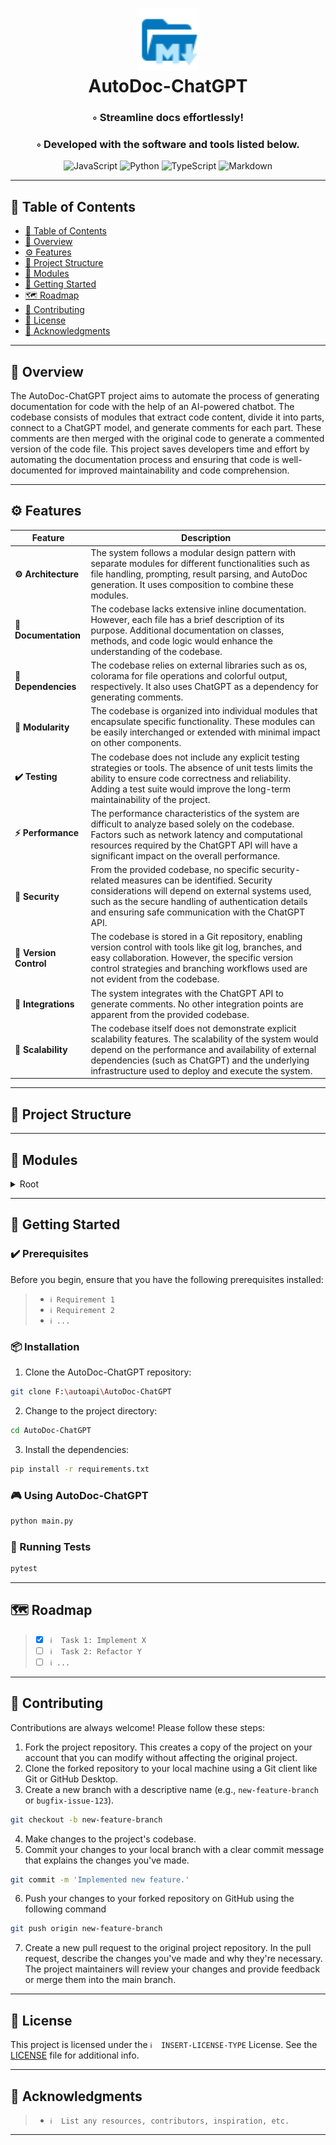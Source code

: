 
<div align="center">
<h1 align="center">
<img src="https://raw.githubusercontent.com/PKief/vscode-material-icon-theme/ec559a9f6bfd399b82bb44393651661b08aaf7ba/icons/folder-markdown-open.svg" width="100" />
<br>AutoDoc-ChatGPT
</h1>
<h3>◦ Streamline docs effortlessly!</h3>
<h3>◦ Developed with the software and tools listed below.</h3>

<p align="center">
<img src="https://img.shields.io/badge/JavaScript-F7DF1E.svg?style&logo=JavaScript&logoColor=black" alt="JavaScript" />
<img src="https://img.shields.io/badge/Python-3776AB.svg?style&logo=Python&logoColor=white" alt="Python" />
<img src="https://img.shields.io/badge/TypeScript-3178C6.svg?style&logo=TypeScript&logoColor=white" alt="TypeScript" />
<img src="https://img.shields.io/badge/Markdown-000000.svg?style&logo=Markdown&logoColor=white" alt="Markdown" />
</p>
</div>

---

## 📒 Table of Contents
- [📒 Table of Contents](#-table-of-contents)
- [📍 Overview](#-overview)
- [⚙️ Features](#-features)
- [📂 Project Structure](#project-structure)
- [🧩 Modules](#modules)
- [🚀 Getting Started](#-getting-started)
- [🗺 Roadmap](#-roadmap)
- [🤝 Contributing](#-contributing)
- [📄 License](#-license)
- [👏 Acknowledgments](#-acknowledgments)

---


## 📍 Overview

The AutoDoc-ChatGPT project aims to automate the process of generating documentation for code with the help of an AI-powered chatbot. The codebase consists of modules that extract code content, divide it into parts, connect to a ChatGPT model, and generate comments for each part. These comments are then merged with the original code to generate a commented version of the code file. This project saves developers time and effort by automating the documentation process and ensuring that code is well-documented for improved maintainability and code comprehension.

---

## ⚙️ Features

| Feature                | Description                           |
| ---------------------- | ------------------------------------- |
| **⚙️ Architecture**     | The system follows a modular design pattern with separate modules for different functionalities such as file handling, prompting, result parsing, and AutoDoc generation. It uses composition to combine these modules.     |
| **📖 Documentation**   | The codebase lacks extensive inline documentation. However, each file has a brief description of its purpose. Additional documentation on classes, methods, and code logic would enhance the understanding of the codebase.    |
| **🔗 Dependencies**    | The codebase relies on external libraries such as os, colorama for file operations and colorful output, respectively. It also uses ChatGPT as a dependency for generating comments.    |
| **🧩 Modularity**      | The codebase is organized into individual modules that encapsulate specific functionality. These modules can be easily interchanged or extended with minimal impact on other components.     |
| **✔️ Testing**          | The codebase does not include any explicit testing strategies or tools. The absence of unit tests limits the ability to ensure code correctness and reliability. Adding a test suite would improve the long-term maintainability of the project.    |
| **⚡️ Performance**      | The performance characteristics of the system are difficult to analyze based solely on the codebase. Factors such as network latency and computational resources required by the ChatGPT API will have a significant impact on the overall performance.     |
| **🔐 Security**        | From the provided codebase, no specific security-related measures can be identified. Security considerations will depend on external systems used, such as the secure handling of authentication details and ensuring safe communication with the ChatGPT API.    |
| **🔀 Version Control** | The codebase is stored in a Git repository, enabling version control with tools like git log, branches, and easy collaboration. However, the specific version control strategies and branching workflows used are not evident from the codebase.    |
| **🔌 Integrations**    | The system integrates with the ChatGPT API to generate comments. No other integration points are apparent from the provided codebase.    |
| **📶 Scalability**     | The codebase itself does not demonstrate explicit scalability features. The scalability of the system would depend on the performance and availability of external dependencies (such as ChatGPT) and the underlying infrastructure used to deploy and execute the system.    |

---


## 📂 Project Structure




---

## 🧩 Modules

<details closed><summary>Root</summary>

| File                   | Summary                                                                                                                                                                                                                                                                                                                                                                                                                                                        |
| ---                    | ---                                                                                                                                                                                                                                                                                                                                                                                                                                                            |
| main.py                | This code snippet is a console application for generating code documentation using ChatGPT. It takes a code file as input, checks its existence, extracts its content and language. It then initiates the AutoDoc module with authentication details and code information. Finally, it generates documentation using ChatGPT and creates a commented version of the code file with the documentation.                                                          |
| autodoc.py             | The code snippet initializes an AutoDoc class to generate comments for a given code. It divides the code into parts, connects to a ChatGPT model, and generates comments for each part using the chatbot. The comments are merged with the code to create commented code. Finally, the commented code is returned.                                                                                                                                             |
| divider.py             | The code defines a class called "Divider" that splits text based on the starting and ending patterns specified in the Settings module for a given language. The text is divided into separate parts and stored in a list, which is returned as the result.                                                                                                                                                                                                     |
| file.py                | The code snippet defines a File class with functionalities to get the content of a file, determine its language, and create a commented version of the file. It uses the os module to manipulate file paths and perform file operations.                                                                                                                                                                                                                       |
| prompt.py              | The code snippet defines a class Prompt with a constructor that takes a language and a text parameter. It has a create method that reads a file based on the language and replaces "CODE" with the given text. The method returns the modified text as a string.                                                                                                                                                                                               |
| result.py              | The code snippet includes a Result class with language-specific methods (__py and __ts) that parse a text_comment and modify the code accordingly. The __py method extracts specific parts from the comment, replaces corresponding sections in the code, and adds descriptive comments. The __ts method does a similar process for TypeScript code, adding comment blocks. The get method chooses the relevant parsing method based on the language provided. |
| settings.py            | This code snippet defines a Settings class with supported_languages and regex patterns for dividing code blocks in different languages. It also imports colorama for colorful output.                                                                                                                                                                                                                                                                          |
| example_commented.js   | The code snippet defines a User class with a name property. It includes a constructor to create a user object with a given name and a getName method to retrieve the user's name. An instance of the User class is created with the name'John', and the getName method is invoked on that instance. The code snippet also checks if the user object belongs to the User class.                                                                                 |
| autodoc_commented.py   | The provided code snippet is for the AutoDoc class, which is responsible for generating comments for code using an AI-powered chatbot. It takes a session token, code, language, and an optional example as input. The code is divided into parts and sent to the chatbot API to get comments. The comments are then merged with the original code to generate the commented code. The start() method initiates the process and returns the commented code.    |
| divider_commented.py   | This code snippet defines a class called `Divider` that can split a text string into sections based on language-specific separators. In the current implementation, it supports Python (indicated by the provided language string "py"). The `divide` method utilizes regular expressions to split Python code into sections based on class and function definitions. The resulting sections are returned as a list of strings.                                |
| file_commented.py      | The code snippet provides a class called File, which represents a file object. It has methods to retrieve the content and language of the file, as well as to create a new file with commented content. The class takes a file path as an argument when initializing an instance. The content(), language(), and create_commented_file() methods retrieve the content, language, and create a new commented file, respectively.                                |
| prompt_commented.py    | This code snippet defines a class called Prompt that generates prompts for coding exercises in a specified language. It allows the user to provide the language, code, and optional example text. The prompt is generated by reading from a template text file and replacing placeholders with the provided code and example text. The create method returns the generated prompt as a string.                                                                 |
| result_commented.py    | This code snippet defines a class called "Result" that represents a code result with its associated text comment and language. It provides a method to modify the code by including the text comments as docstrings for the appropriate class and function definitions in the code. This functionality is implemented specifically for Python language.                                                                                                        |
| settings_commented.py  | This code snippet defines a Settings class with a supported_languages variable that stores a list of supported languages. No functions are defined in this class. The colorama import statement allows for text color styling in the terminal.                                                                                                                                                                                                                 |
| example_2_commented.ts | The provided code snippet imports the'http' module and defines a Server class that creates an instance of an HTTP server. It has methods for handling server responses and errors. The server listens on a specified port and can handle GET requests with JSON data.                                                                                                                                                                                          |
| example_commented.ts   | This code snippet defines a Pizza class with properties for name and toppings. It also includes a PizzaMaker class with a static method to create a new Pizza object. Finally, it creates a pizza object using the PizzaMaker class.                                                                                                                                                                                                                           |

</details>

---

## 🚀 Getting Started

### ✔️ Prerequisites

Before you begin, ensure that you have the following prerequisites installed:
> - `ℹ️ Requirement 1`
> - `ℹ️ Requirement 2`
> - `ℹ️ ...`

### 📦 Installation

1. Clone the AutoDoc-ChatGPT repository:
```sh
git clone F:\autoapi\AutoDoc-ChatGPT
```

2. Change to the project directory:
```sh
cd AutoDoc-ChatGPT
```

3. Install the dependencies:
```sh
pip install -r requirements.txt
```

### 🎮 Using AutoDoc-ChatGPT

```sh
python main.py
```

### 🧪 Running Tests
```sh
pytest
```

---


## 🗺 Roadmap

> - [X] `ℹ️  Task 1: Implement X`
> - [ ] `ℹ️  Task 2: Refactor Y`
> - [ ] `ℹ️ ...`


---

## 🤝 Contributing

Contributions are always welcome! Please follow these steps:
1. Fork the project repository. This creates a copy of the project on your account that you can modify without affecting the original project.
2. Clone the forked repository to your local machine using a Git client like Git or GitHub Desktop.
3. Create a new branch with a descriptive name (e.g., `new-feature-branch` or `bugfix-issue-123`).
```sh
git checkout -b new-feature-branch
```
4. Make changes to the project's codebase.
5. Commit your changes to your local branch with a clear commit message that explains the changes you've made.
```sh
git commit -m 'Implemented new feature.'
```
6. Push your changes to your forked repository on GitHub using the following command
```sh
git push origin new-feature-branch
```
7. Create a new pull request to the original project repository. In the pull request, describe the changes you've made and why they're necessary.
The project maintainers will review your changes and provide feedback or merge them into the main branch.

---

## 📄 License

This project is licensed under the `ℹ️  INSERT-LICENSE-TYPE` License. See the [LICENSE](https://docs.github.com/en/communities/setting-up-your-project-for-healthy-contributions/adding-a-license-to-a-repository) file for additional info.

---

## 👏 Acknowledgments

> - `ℹ️  List any resources, contributors, inspiration, etc.`

---
